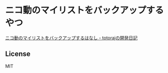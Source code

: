# ニコ動のマイリストをバックアップするやつ

[ニコ動のマイリストをバックアップするはなし - totorajの開発日記](http://tj.hateblo.jp/entry/2017/12/13/055513)

## License

MIT